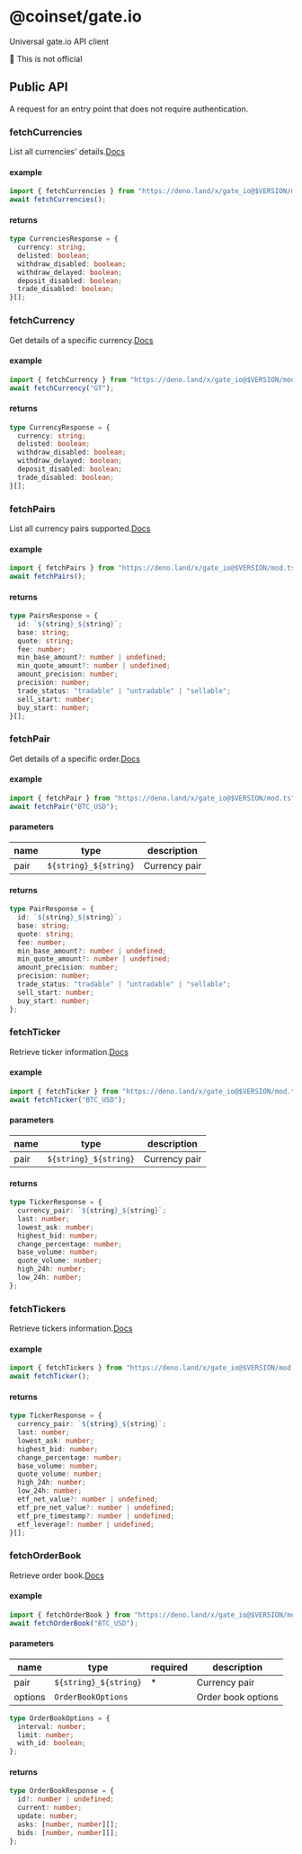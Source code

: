 # @coinset/gate.io

Universal gate.io API client

:children_crossing: This is not official

## Public API

A request for an entry point that does not require authentication.

### fetchCurrencies

List all currencies'
details.[Docs](https://www.gate.io/docs/developers/apiv4/en/#list-all-currencies-details)

#### example

```ts
import { fetchCurrencies } from "https://deno.land/x/gate_io@$VERSION/mod.ts";
await fetchCurrencies();
```

#### returns

```ts
type CurrenciesResponse = {
  currency: string;
  delisted: boolean;
  withdraw_disabled: boolean;
  withdraw_delayed: boolean;
  deposit_disabled: boolean;
  trade_disabled: boolean;
}[];
```

### fetchCurrency

Get details of a specific
currency.[Docs](https://www.gate.io/docs/developers/apiv4/en/#get-details-of-a-specific-currency)

#### example

```ts
import { fetchCurrency } from "https://deno.land/x/gate_io@$VERSION/mod.ts";
await fetchCurrency("GT");
```

#### returns

```ts
type CurrencyResponse = {
  currency: string;
  delisted: boolean;
  withdraw_disabled: boolean;
  withdraw_delayed: boolean;
  deposit_disabled: boolean;
  trade_disabled: boolean;
}[];
```

### fetchPairs

List all currency pairs
supported.[Docs](https://www.gate.io/docs/developers/apiv4/en/#list-all-currency-pairs-supported)

#### example

```ts
import { fetchPairs } from "https://deno.land/x/gate_io@$VERSION/mod.ts";
await fetchPairs();
```

#### returns

```ts
type PairsResponse = {
  id: `${string}_${string}`;
  base: string;
  quote: string;
  fee: number;
  min_base_amount?: number | undefined;
  min_quote_amount?: number | undefined;
  amount_precision: number;
  precision: number;
  trade_status: "tradable" | "untradable" | "sellable";
  sell_start: number;
  buy_start: number;
}[];
```

### fetchPair

Get details of a specific
order.[Docs](https://www.gate.io/docs/developers/apiv4/en/#get-details-of-a-specifc-order)

#### example

```ts
import { fetchPair } from "https://deno.land/x/gate_io@$VERSION/mod.ts";
await fetchPair("BTC_USD");
```

#### parameters

| name | type                  | description   |
| ---- | --------------------- | ------------- |
| pair | `${string}_${string}` | Currency pair |

#### returns

```ts
type PairResponse = {
  id: `${string}_${string}`;
  base: string;
  quote: string;
  fee: number;
  min_base_amount?: number | undefined;
  min_quote_amount?: number | undefined;
  amount_precision: number;
  precision: number;
  trade_status: "tradable" | "untradable" | "sellable";
  sell_start: number;
  buy_start: number;
};
```

### fetchTicker

Retrieve ticker
information.[Docs](https://www.gate.io/docs/developers/apiv4/en/#retrieve-ticker-information)

#### example

```ts
import { fetchTicker } from "https://deno.land/x/gate_io@$VERSION/mod.ts";
await fetchTicker("BTC_USD");
```

#### parameters

| name | type                  | description   |
| ---- | --------------------- | ------------- |
| pair | `${string}_${string}` | Currency pair |

#### returns

```ts
type TickerResponse = {
  currency_pair: `${string}_${string}`;
  last: number;
  lowest_ask: number;
  highest_bid: number;
  change_percentage: number;
  base_volume: number;
  quote_volume: number;
  high_24h: number;
  low_24h: number;
};
```

### fetchTickers

Retrieve tickers
information.[Docs](https://www.gate.io/docs/developers/apiv4/en/#retrieve-ticker-information)

#### example

```ts
import { fetchTickers } from "https://deno.land/x/gate_io@$VERSION/mod.ts";
await fetchTicker();
```

#### returns

```ts
type TickerResponse = {
  currency_pair: `${string}_${string}`;
  last: number;
  lowest_ask: number;
  highest_bid: number;
  change_percentage: number;
  base_volume: number;
  quote_volume: number;
  high_24h: number;
  low_24h: number;
  etf_net_value?: number | undefined;
  etf_pre_net_value?: number | undefined;
  etf_pre_timestamp?: number | undefined;
  etf_leverage?: number | undefined;
}[];
```

### fetchOrderBook

Retrieve order
book.[Docs](https://www.gate.io/docs/developers/apiv4/en/#retrieve-order-book)

#### example

```ts
import { fetchOrderBook } from "https://deno.land/x/gate_io@$VERSION/mod.ts";
await fetchOrderBook("BTC_USD");
```

#### parameters

| name    | type                  | required | description        |
| ------- | --------------------- | -------- | ------------------ |
| pair    | `${string}_${string}` | *        | Currency pair      |
| options | `OrderBookOptions`    |          | Order book options |

```ts
type OrderBookOptions = {
  interval: number;
  limit: number;
  with_id: boolean;
};
```

#### returns

```ts
type OrderBookResponse = {
  id?: number | undefined;
  current: number;
  update: number;
  asks: [number, number][];
  bids: [number, number][];
};
```
